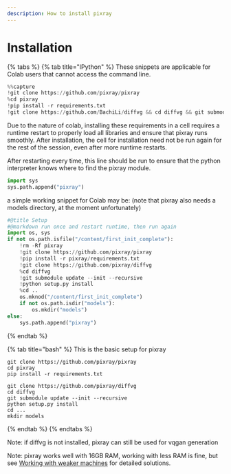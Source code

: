 ```yaml
---
description: How to install pixray
---
```


# Installation

{% tabs %}
{% tab title="IPython" %}
These snippets are applicable for Colab users that cannot access the command line.

```python
%%capture
!git clone https://github.com/pixray/pixray
%cd pixray
!pip install -r requirements.txt
!git clone https://github.com/BachiLi/diffvg && cd diffvg && git submodule update --init --recursive && python setup.py install && cd ..
```

Due to the nature of colab, installing these requirements in a cell requires a runtime restart to properly load all libraries and ensure that pixray runs smoothly. After installation, the cell for installation need not be run again for the rest of the session, even after more runtime restarts.

After restarting every time, this line should be run to ensure that the python interpreter knows where to find the pixray module.

```python
import sys
sys.path.append("pixray")
```

a simple working snippet for Colab may be: (note that pixray also needs a models directory, at the moment unfortunately)

```python
#@title Setup
#@markdown run once and restart runtime, then run again
import os, sys
if not os.path.isfile("/content/first_init_complete"):
    !rm -Rf pixray
    !git clone https://github.com/pixray/pixray
    !pip install -r pixray/requirements.txt
    !git clone https://github.com/pixray/diffvg
    %cd diffvg
    !git submodule update --init --recursive
    !python setup.py install
    %cd ..
    os.mknod("/content/first_init_complete")
    if not os.path.isdir("models"):
        os.mkdir("models")
else:
    sys.path.append("pixray")
```
{% endtab %}

{% tab title="bash" %}
This is the basic setup for pixray

```
git clone https://github.com/pixray/pixray
cd pixray
pip install -r requirements.txt

git clone https://github.com/pixray/diffvg 
cd diffvg 
git submodule update --init --recursive 
python setup.py install 
cd ...
mkdir models
```
{% endtab %}
{% endtabs %}

Note: if diffvg is not installed, pixray can still be used for vqgan generation

Note: pixray works well with 16GB RAM, working with less RAM is fine, but see [Working with weaker machines](../tutorial/working-with-weaker-machines.md) for detailed solutions.
